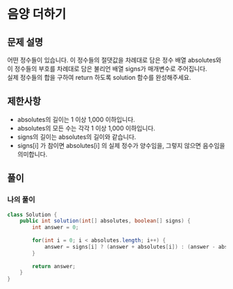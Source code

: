 # 음양 더하기
## 문제 설명
어떤 정수들이 있습니다. 이 정수들의 절댓값을 차례대로 담은 정수 배열 absolutes와 이 정수들의 부호를 차례대로 담은 불리언 배열 signs가 매개변수로 주어집니다.  
실제 정수들의 합을 구하여 return 하도록 solution 함수를 완성해주세요. 

## 제한사항
* absolutes의 길이는 1 이상 1,000 이하입니다. 
* absolutes의 모든 수는 각각 1 이상 1,000 이하입니다.
* signs의 길이는 absolutes의 길이와 같습니다.  
* signs[i] 가 참이면 absolutes[i] 의 실제 정수가 양수임을, 그렇지 않으면 음수임을 의미합니다.

## 풀이
### 나의 풀이
```java
class Solution {
    public int solution(int[] absolutes, boolean[] signs) {
        int answer = 0;
        
        for(int i = 0; i < absolutes.length; i++) {
            answer = signs[i] ? (answer + absolutes[i]) : (answer - absolutes[i]);
        }
        
        return answer;
    }
}
```  